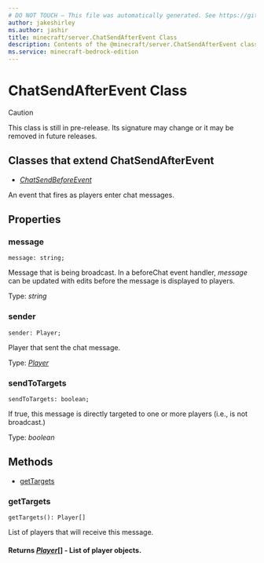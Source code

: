 ```yaml
---
# DO NOT TOUCH — This file was automatically generated. See https://github.com/mojang/minecraftapidocsgenerator to modify descriptions, examples, etc.
author: jakeshirley
ms.author: jashir
title: minecraft/server.ChatSendAfterEvent Class
description: Contents of the @minecraft/server.ChatSendAfterEvent class.
ms.service: minecraft-bedrock-edition
---
```

# ChatSendAfterEvent Class

> [!CAUTION]
> This class is still in pre-release.  Its signature may change or it may be removed in future releases.

## Classes that extend ChatSendAfterEvent
- [*ChatSendBeforeEvent*](ChatSendBeforeEvent.md)

An event that fires as players enter chat messages.

## Properties

### **message**
`message: string;`

Message that is being broadcast. In a beforeChat event handler, _message_ can be updated with edits before the message is displayed to players.

Type: *string*

### **sender**
`sender: Player;`

Player that sent the chat message.

Type: [*Player*](Player.md)

### **sendToTargets**
`sendToTargets: boolean;`

If true, this message is directly targeted to one or more players (i.e., is not broadcast.)

Type: *boolean*

## Methods
- [getTargets](#gettargets)

### **getTargets**
`
getTargets(): Player[]
`

List of players that will receive this message.

#### **Returns** [*Player*](Player.md)[] - List of player objects.
